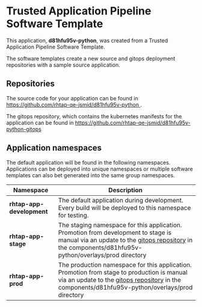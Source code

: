 # Trusted Application Pipeline Software Template

This application, **d81hfu95v-python**, was created from a Trusted Application Pipeline Software Template.

The software templates create a new source and gitops deployment repositories with a sample source application. 

## Repositories

The source code for your application can be found in [https://github.com/rhtap-qe-jsmid/d81hfu95v-python ](https://github.com/rhtap-qe-jsmid/d81hfu95v-python ).
 
The gitops repository, which contains the kubernetes manifests for the application can be found in 
[https://github.com/rhtap-qe-jsmid/d81hfu95v-python-gitops ](https://github.com/rhtap-qe-jsmid/d81hfu95v-python-gitops ) 

## Application namespaces 

The default application will be found in the following namespaces. Applications can be deployed into unique namespaces or multiple software templates can also bet generated into the same group namespaces.  

|  Namespace   |  Description   |  
| -------- | -------- |   
| **rhtap-app-development** | The default application during development. Every build will be deployed to this namespace for testing. | 
| **rhtap-app-stage** | The staging namespace for this application. Promotion from development to stage is manual via an update to the [gitops repository](https://github.com/rhtap-qe-jsmid/d81hfu95v-python-gitops ) in the components/d81hfu95v-python/overlays/prod directory |  
| **rhtap-app-prod** | The production namespace for this application. Promotion from stage to production is manual via an update to the [gitops repository](https://github.com/rhtap-qe-jsmid/d81hfu95v-python-gitops ) in the components/d81hfu95v-python/overlays/prod directory | 